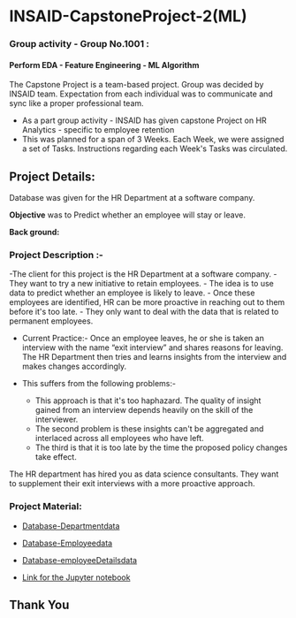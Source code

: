 # INSAID-CapstoneProject-2(ML)
### Group activity - Group No.1001 : ###
#### Perform EDA - Feature Engineering - ML Algorithm ####

The Capstone Project is a team-based project. Group was decided by INSAID team. Expectation from each individual was to communicate and sync like a proper professional team. 

- As a part group activity - INSAID has given capstone Project on HR Analytics - specific to employee retention 
- This was planned for a span of 3 Weeks. Each Week, we were assigned a set of Tasks. Instructions regarding each Week's Tasks was circulated.

## Project Details:
Database was given for the HR Department at a software company.

**Objective** was to Predict whether an employee will stay or leave.

**Back ground:**
### Project Description :- ###
-The client for this project is the HR Department at a software company.
    - They want to try a new initiative to retain employees.
    - The idea is to use data to predict whether an employee is likely to leave.
    - Once these employees are identified, HR can be more proactive in reaching out to them before it's too late.
    - They only want to deal with the data that is related to permanent employees.

- Current Practice:-
Once an employee leaves, he or she is taken an interview with the name “exit interview” and shares reasons for leaving. The HR Department then tries and learns insights from the interview and makes changes accordingly.

- This suffers from the following problems:-
    - This approach is that it's too haphazard. The quality of insight gained from an interview depends heavily on the skill of the interviewer.
    - The second problem is these insights can't be aggregated and interlaced across all employees who have left.
    - The third is that it is too late by the time the proposed policy changes take effect.

The HR department has hired you as data science consultants. They want to supplement their exit interviews with a more proactive approach.

### Project Material:
- [Database-Departmentdata](https://github.com/jmps967/INSAID-CapstoneProject-2-ML/blob/master/department_data.csv)
- [Database-Employeedata](https://github.com/jmps967/INSAID-CapstoneProject-2-ML/blob/master/employee_data.csv)
- [Database-employeeDetailsdata](https://github.com/jmps967/INSAID-CapstoneProject-2-ML/blob/master/employee_details_data.csv)

- [Link for the Jupyter notebook](https://github.com/jmps967/INSAID-CapstoneProject-2-ML/blob/master/Final_submitted/1001_GCD_Captone_Project.zip)

## Thank You ##
